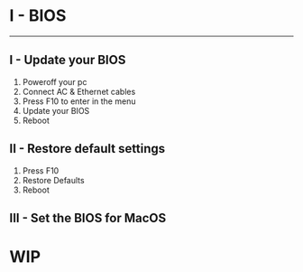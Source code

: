 # I - BIOS

-----

## I - Update your BIOS
1. Poweroff your pc
2. Connect AC & Ethernet cables
3. Press F10 to enter in the menu
4. Update your BIOS
5. Reboot

## II - Restore default settings
1. Press F10
2. Restore Defaults
3. Reboot

## III - Set the BIOS for MacOS

# WIP
